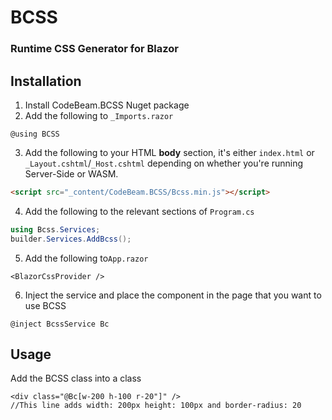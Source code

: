 # BCSS
### Runtime CSS Generator for Blazor

## Installation
1. Install CodeBeam.BCSS Nuget package
2. Add the following to `_Imports.razor`
```razor
@using BCSS
```
3. Add the following to your HTML **body** section, it's either `index.html` or `_Layout.cshtml`/`_Host.cshtml` depending on whether you're running Server-Side or WASM.
```html
<script src="_content/CodeBeam.BCSS/Bcss.min.js"></script>
```
4. Add the following to the relevant sections of `Program.cs`
```c#
using Bcss.Services;
builder.Services.AddBcss();
```
5. Add the following to`App.razor`
```razor
<BlazorCssProvider />
```
6. Inject the service and place the component in the page that you want to use BCSS
```razor
@inject BcssService Bc
```

## Usage
Add the BCSS class into a class
```razor
<div class="@Bc[w-200 h-100 r-20"]" />
//This line adds width: 200px height: 100px and border-radius: 20
```
